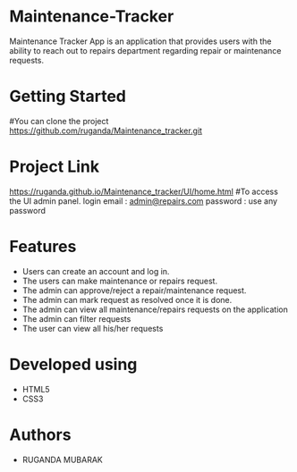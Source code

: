 
 # Maintenance-Tracker
Maintenance Tracker App is an application that provides users with the ability to reach out to repairs department regarding repair or maintenance requests.
# Getting Started

#You can clone the project
https://github.com/ruganda/Maintenance_tracker.git

# Project Link
https://ruganda.github.io/Maintenance_tracker/UI/home.html
#To access the UI admin panel.
 login email : admin@repairs.com
 password : use any password




# Features
 - Users can create an account and log in.
 - The users can make maintenance or repairs request.
 - The admin can approve/reject a repair/maintenance request.
 - The admin can mark request as resolved once it is done.
 - The admin can view all maintenance/repairs requests on the application
 - The admin can filter requests
 - The user can view all his/her requests




# Developed using
 - HTML5
 - CSS3


# Authors
 - RUGANDA MUBARAK
 